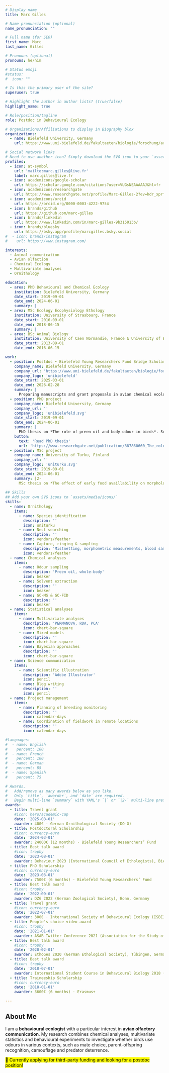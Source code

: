 ```yaml
---
# Display name
title: Marc Gilles

# Name pronunciation (optional)
name_pronunciation: ""

# Full name (for SEO)
first_name: Marc
last_name: Gilles

# Pronouns (optional)
pronouns: he/him

# Status emoji
#status:
#  icon: ""

# Is this the primary user of the site?
superuser: true

# Highlight the author in author lists? (true/false)
highlight_name: true

# Role/position/tagline
role: Postdoc in Behavioural Ecology

# Organizations/Affiliations to display in Biography blox
organizations:
  - name: Bielefeld University, Germany
    url: https://www.uni-bielefeld.de/fakultaeten/biologie/forschung/arbeitsgruppen/behav_eco/

# Social network links
# Need to use another icon? Simply download the SVG icon to your `assets/media/icons/` folder.
profiles:
  - icon: at-symbol
    url: 'mailto:marc.gilles@live.fr'
    label: marc.gilles@live.fr
  - icon: academicons/google-scholar
    url: https://scholar.google.com/citations?user=VUGsNEAAAAAJ&hl=fr
  - icon: academicons/researchgate
    url: https://www.researchgate.net/profile/Marc-Gilles-2?ev=hdr_xprf
  - icon: academicons/orcid
    url: https://orcid.org/0000-0003-4222-9754
  - icon: brands/github
    url: https://github.com/marc-gilles
  - icon: brands/linkedin
    url: https://www.linkedin.com/in/marc-gilles-9b315013b/
  - icon: brands/bluesky
    url: https://bsky.app/profile/marcgilles.bsky.social
#  - icon: brands/instagram
#    url: https://www.instagram.com/

interests:
  - Animal communication
  - Avian olfaction
  - Chemical Ecology
  - Multivariate analyses
  - Ornithology

education:
  - area: PhD Behavioural and Chemical Ecology
    institution: Bielefeld University, Germany
    date_start: 2019-09-01
    date_end: 2024-06-01
    summary: |
  - area: MSc Ecology Ecophysiology Ethology
    institution: University of Strasbourg, France
    date_start: 2016-09-01
    date_end: 2018-06-15
    summary: |
  - area: BSc Animal Biology
    institution: University of Caen Normandie, France & University of Bergen, Norway
    date_start: 2013-09-01
    date_end: 2016-06-15

work:
  - position: Postdoc • Bielefeld Young Researchers Fund Bridge Scholarship
    company_name: Bielefeld University, Germany
    company_url: 'https://www.uni-bielefeld.de/fakultaeten/biologie/forschung/arbeitsgruppen/behav_eco/'
    company_logo: 'unibielefeld'
    date_start: 2025-03-01
    date_end: 2026-02-28
    summary: |
      Preparing manuscripts and grant proposals in avian chemical ecology. Supervised by [Barbara Caspers](https://scholar.google.com/citations?user=qPjDrIMAAAAJ&hl=fr&oi=ao) at the [Department of Behavioural Ecology](https://www.uni-bielefeld.de/fakultaeten/biologie/forschung/arbeitsgruppen/behav_eco/).
  - position: PhD project
    company_name: Bielefeld University, Germany
    company_url: ''
    company_logo: 'unibielefeld.svg'
    date_start: 2019-09-01
    date_end: 2024-06-01
    summary: |
      PhD thesis on *The role of preen oil and body odour in birds*. Supervised by [Barbara Caspers](https://scholar.google.com/citations?user=qPjDrIMAAAAJ&hl=fr&oi=ao) and [Innes Cuthill](https://scholar.google.com/citations?user=BD03F2cAAAAJ&hl=fr&oi=ao) at the [Department of Behavioural Ecology](https://www.uni-bielefeld.de/fakultaeten/biologie/forschung/arbeitsgruppen/behav_eco/).
    button:
      text: 'Read PhD thesis'
      url: 'https://www.researchgate.net/publication/387860660_The_role_of_preen_oil_and_body_odour_in_birds'
  - position: MSc project
    company_name: University of Turku, Finland
    company_url: ''
    company_logo: 'uniturku.svg'
    date_start: 2019-09-01
    date_end: 2024-06-01
    summary: |2-
      MSc thesis on *The effect of early food availlability on morphology and personality in blue tits*. Supervised by [Jon Brommer](https://scholar.google.com/citations?user=YCAmA6QAAAAJ&hl=fr&oi=ao) and [Barbara Class](https://scholar.google.com/citations?user=W3l0KMEAAAAJ&hl=fr&oi=ao) at the [Department of Biology](https://www.utu.fi/en/university/faculty-of-science/biology/contact).
      
## Skills
## Add your own SVG icons to `assets/media/icons/`
skills:
  - name: Ornithology
    items:
      - name: Species identification
        description: ''
        icon: uniturku
      - name: Nest searching
        description: ''
        icon: vendors/feather
      - name: Capture, ringing & sampling
        description: 'Mistnetting, morphometric measurements, blood sampling'
        icon: vendors/feather
  - name: Chemical analyses
    items:
      - name: Odour sampling
        description: 'Preen oil, whole-body'
        icon: beaker
      - name: Solvent extraction
        description: ''
        icon: beaker
      - name: GC-MS & GC-FID
        description: ''
        icon: beaker
  - name: Statistical analyses
    items:
      - name: Mutlivariate analyses
        description: 'PERMANOVA, RDA, PCA'
        icon: chart-bar-square
      - name: Mixed models
        description: ''
        icon: chart-bar-square
      - name: Bayesian approaches
        description: ''
        icon: chart-bar-square
  - name: Science communication
    items:
      - name: Scientific illustration
        description: 'Adobe Illustrator'
        icon: pencil
      - name: Blog writing
        description: ''
        icon: pencil
  - name: Project management
    items:
      - name: Planning of breeding monitoring
        description: ''
        icon: calendar-days
      - name: Coordination of fieldwork in remote locations
        description: ''
        icon: calendar-days

#languages:
#  - name: English
#    percent: 100
#  - name: French
#    percent: 100
#  - name: German
#    percent: 85
#  - name: Spanish
#    percent: 75

# Awards.
#   Add/remove as many awards below as you like.
#   Only `title`, `awarder`, and `date` are required.
#   Begin multi-line `summary` with YAML's `|` or `|2-` multi-line prefix and indent 2 spaces below.
awards:
  - title: Travel grant
    #icon: hero/academic-cap
    date: '2025-08-01'
    awarder: 400€ · German Ornithological Society (DO-G)
  - title: Postdoctoral Scholarship
    #icon: currency-euro
    date: '2024-03-01'
    awarder: 24000€ (12 months) · Bielefeld Young Researchers’ Fund
  - title: Best talk award
    #icon: trophy
    date: '2023-08-01'
    awarder: Behaviour 2023 (International Council of Ethologists), Bielefeld, Germany
  - title: PhD Scholarship
    #icon: currency-euro
    date: '2023-03-01'
    awarder: 7500€ (6 months) · Bielefeld Young Researchers’ Fund
  - title: Best talk award
    #icon: trophy
    date: '2022-09-01'
    awarder: DZG 2022 (German Zoological Society), Bonn, Germany
  - title: Travel grant
    #icon: currency-euro
    date: '2022-07-01'
    awarder: 300€ · International Society of Behavioural Ecology (ISBE)
  - title: People's choice video award
    #icon: trophy
    date: '2021-01-01'
    awarder: ASAB Twitter Conference 2021 (Association for the Study of Animal Behaviour)
  - title: Best talk award
    #icon: trophy
    date: '2020-02-01'
    awarder: EthoGes 2020 (German Ethological Society), Tübingen, Germany
  - title: Best talk award
    #icon: trophy
    date: '2018-07-01'
    awarder: International Student Course in Behavioural Biology 2018 (Institut Francilien d’Ethologie), Paris, France
  - title: Traineeship Scholarship
    #icon: currency-euro
    date: '2018-01-01'
    awarder: 3600€ (6 months) · Erasmus+

---
```


## About Me

I am a **behavioural ecologist** with a particular interest in **avian olfactory communication**. My research combines chemical analyses, multivariate statistics and behavioural experiments to investigate whether birds use odours in various contexts, such as mate choice, parent-offspring recognition, camouflage and predator deterrence.

<mark>🔎 Currently applying for third-party funding and looking for a postdoc position!</mark>
